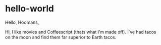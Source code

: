 # hello-world

Hello, Hoomans, 

Hi, I like movies and Coffeescript (thats what i'm made off).
I've had tacos on the moon and find them far superior to Earth tacos.
